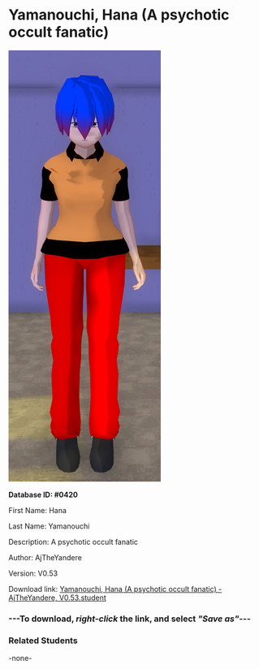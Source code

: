 # Yamanouchi, Hana (A psychotic occult fanatic)

<img src="../../Files/Images/Yamanouchi, Hana (A psychotic occult fanatic).png" title="Yamanouchi, Hana (A psychotic occult fanatic) - AjTheYandere, V0.53">

**Database ID: #0420**

First Name: Hana

Last Name: Yamanouchi

Description: A psychotic occult fanatic

Author: AjTheYandere

Version: V0.53

Download link: <a href="https://raw.githubusercontent.com/Arbiter1223/Daigaku-Gurashi-Custom-Students/master/Files/Student%20Files/Yamanouchi%2C%20Hana%20(A%20psychotic%20occult%20fanatic)%20-%20AjTheYandere%2C%20V0.53.student">Yamanouchi, Hana (A psychotic occult fanatic) - AjTheYandere, V0.53.student</a>

### ---**To download, _right-click_ the link, and select _"Save as"_**---

### Related Students

-none-
